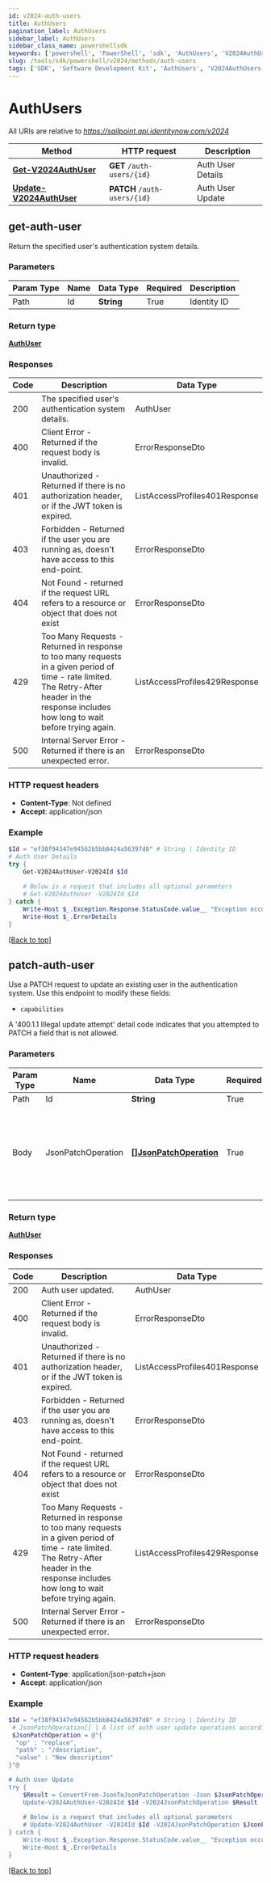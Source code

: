 ```yaml
---
id: v2024-auth-users
title: AuthUsers
pagination_label: AuthUsers
sidebar_label: AuthUsers
sidebar_class_name: powershellsdk
keywords: ['powershell', 'PowerShell', 'sdk', 'AuthUsers', 'V2024AuthUsers'] 
slug: /tools/sdk/powershell/v2024/methods/auth-users
tags: ['SDK', 'Software Development Kit', 'AuthUsers', 'V2024AuthUsers']
---
```



# AuthUsers

All URIs are relative to *https://sailpoint.api.identitynow.com/v2024*

Method | HTTP request | Description
------------- | ------------- | -------------
[**Get-V2024AuthUser**](#get-auth-user) | **GET** `/auth-users/{id}` | Auth User Details
[**Update-V2024AuthUser**](#patch-auth-user) | **PATCH** `/auth-users/{id}` | Auth User Update


## get-auth-user

Return the specified user's authentication system details.

### Parameters 
Param Type | Name | Data Type | Required  | Description
------------- | ------------- | ------------- | ------------- | ------------- 
Path   | Id | **String** | True  | Identity ID

### Return type

[**AuthUser**](../models/auth-user)

### Responses
Code | Description  | Data Type
------------- | ------------- | -------------
200 | The specified user&#39;s authentication system details. | AuthUser
400 | Client Error - Returned if the request body is invalid. | ErrorResponseDto
401 | Unauthorized - Returned if there is no authorization header, or if the JWT token is expired. | ListAccessProfiles401Response
403 | Forbidden - Returned if the user you are running as, doesn&#39;t have access to this end-point. | ErrorResponseDto
404 | Not Found - returned if the request URL refers to a resource or object that does not exist | ErrorResponseDto
429 | Too Many Requests - Returned in response to too many requests in a given period of time - rate limited. The Retry-After header in the response includes how long to wait before trying again. | ListAccessProfiles429Response
500 | Internal Server Error - Returned if there is an unexpected error. | ErrorResponseDto

### HTTP request headers

- **Content-Type**: Not defined
- **Accept**: application/json

### Example
```powershell
$Id = "ef38f94347e94562b5bb8424a56397d8" # String | Identity ID
# Auth User Details
try {
    Get-V2024AuthUser-V2024Id $Id 
    
    # Below is a request that includes all optional parameters
    # Get-V2024AuthUser -V2024Id $Id  
} catch {
    Write-Host $_.Exception.Response.StatusCode.value__ "Exception occurred when calling Get-V2024AuthUser"
    Write-Host $_.ErrorDetails
}
```

[[Back to top]](#) 

## patch-auth-user

Use a PATCH request to update an existing user in the authentication system.
Use this endpoint to modify these fields: 
  * `capabilities`

A '400.1.1 Illegal update attempt' detail code indicates that you attempted to PATCH a field that is not allowed.

### Parameters 
Param Type | Name | Data Type | Required  | Description
------------- | ------------- | ------------- | ------------- | ------------- 
Path   | Id | **String** | True  | Identity ID
 Body  | JsonPatchOperation | [**[]JsonPatchOperation**](../models/json-patch-operation) | True  | A list of auth user update operations according to the [JSON Patch](https://tools.ietf.org/html/rfc6902) standard.

### Return type

[**AuthUser**](../models/auth-user)

### Responses
Code | Description  | Data Type
------------- | ------------- | -------------
200 | Auth user updated. | AuthUser
400 | Client Error - Returned if the request body is invalid. | ErrorResponseDto
401 | Unauthorized - Returned if there is no authorization header, or if the JWT token is expired. | ListAccessProfiles401Response
403 | Forbidden - Returned if the user you are running as, doesn&#39;t have access to this end-point. | ErrorResponseDto
404 | Not Found - returned if the request URL refers to a resource or object that does not exist | ErrorResponseDto
429 | Too Many Requests - Returned in response to too many requests in a given period of time - rate limited. The Retry-After header in the response includes how long to wait before trying again. | ListAccessProfiles429Response
500 | Internal Server Error - Returned if there is an unexpected error. | ErrorResponseDto

### HTTP request headers

- **Content-Type**: application/json-patch+json
- **Accept**: application/json

### Example
```powershell
$Id = "ef38f94347e94562b5bb8424a56397d8" # String | Identity ID
 # JsonPatchOperation[] | A list of auth user update operations according to the [JSON Patch](https://tools.ietf.org/html/rfc6902) standard.
 $JsonPatchOperation = @"{
  "op" : "replace",
  "path" : "/description",
  "value" : "New description"
}"@ 

# Auth User Update
try {
    $Result = ConvertFrom-JsonToJsonPatchOperation -Json $JsonPatchOperation
    Update-V2024AuthUser-V2024Id $Id -V2024JsonPatchOperation $Result
    
    # Below is a request that includes all optional parameters
    # Update-V2024AuthUser -V2024Id $Id -V2024JsonPatchOperation $JsonPatchOperation  
} catch {
    Write-Host $_.Exception.Response.StatusCode.value__ "Exception occurred when calling Update-V2024AuthUser"
    Write-Host $_.ErrorDetails
}
```

[[Back to top]](#) 


